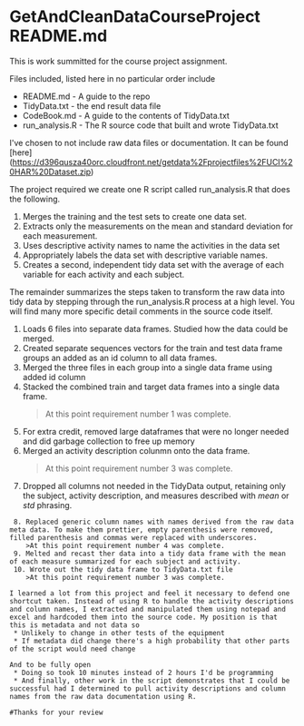 GetAndCleanDataCourseProject README.md
======================================

This is work summitted for the course project assignment.

Files included, listed here in no particular order include
  * README.md       - A guide to the repo
  * TidyData.txt    - the end result data file
  * CodeBook.md     - A guide to the contents of TidyData.txt
  * run_analysis.R  - The R source code that built and wrote TidyData.txt

I've chosen to not include raw data files or documentation. It can be found [here] (https://d396qusza40orc.cloudfront.net/getdata%2Fprojectfiles%2FUCI%20HAR%20Dataset.zip)

The project required we create one R script called run_analysis.R that does the following. 
  1. Merges the training and the test sets to create one data set.
  2. Extracts only the measurements on the mean and standard deviation for each measurement. 
  3. Uses descriptive activity names to name the activities in the data set
  4. Appropriately labels the data set with descriptive variable names. 
  5. Creates a second, independent tidy data set with the average of each variable for each activity and each subject. 

The remainder summarizes the steps taken to transform the raw data into tidy data by stepping through the run_analysis.R process at a high level. You will find many more specific detail comments in the source code itself.
  1. Loads 6 files into separate data frames. Studied how the data could be merged.
  2. Created separate sequences vectors for the train and test data frame groups an added as an id column to all data frames.
  3. Merged the three files in each group into a single data frame using added id column
  4. Stacked the combined train and target data frames into a single data frame. 
     >At this point requirement number 1 was complete. 
  5. For extra credit, removed large dataframes that were no longer needed and did garbage collection to free up memory
  6. Merged an activity description colunmn onto the data frame. 
     >At this point requirement number 3 was complete. 
  7. Dropped all columns not needed in the TidyData output, retaining only the subject, activity description, and measures described with *mean* or *std* phrasing. 
 ````>At this point requirement number 2 was complete. 
  8. Replaced generic column names with names derived from the raw data meta data. To make them prettier, empty parenthesis were removed, filled parenthesis and commas were replaced with underscores. 
     >At this point requirement number 4 was complete. 
  9. Melted and recast ther data into a tidy data frame with the mean of each measure summarized for each subject and activity.
  10. Wrote out the tidy data frame to TidyData.txt file
     >At this point requirement number 3 was complete.
  
I learned a lot from this project and feel it necessary to defend one shortcut taken. Instead of using R to handle the activity descriptions and column names, I extracted and manipulated them using notepad and excel and hardcoded them into the source code. My position is that this is metadata and not data so
  * Unlikely to change in other tests of the equipment
  * If metadata did change there's a high probability that other parts of the script would need change
 
And to be fully open
  * Doing so took 10 minutes instead of 2 hours I'd be programming
  * And finally, other work in the script demonstrates that I could be successful had I determined to pull activity descriptions and column names from the raw data documentation using R.
  
#Thanks for your review

